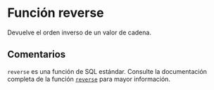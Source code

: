 ﻿---
SidebarGroup: "Funciones de texto"
Autogenerated: true
---

# Función  reverse

Devuelve el orden inverso de un valor de cadena.

## Comentarios 

`reverse` es una función de SQL estándar. Consulte la documentación completa de la función [`reverse`](https://learn.microsoft.com/es-es/sql/t-sql/functions/reverse-transact-sql) para mayor información.
